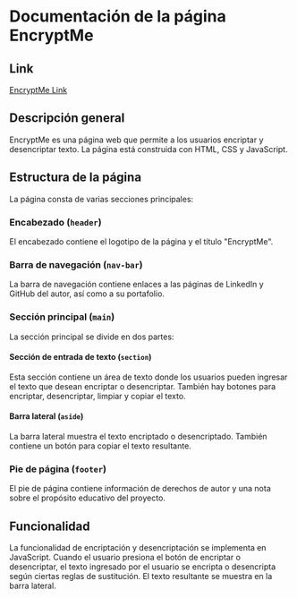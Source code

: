 # Documentación de la página EncryptMe

## Link

[EncryptMe Link](https://marcosrcr.github.io/encriptador-ONE/)

## Descripción general

EncryptMe es una página web que permite a los usuarios encriptar y desencriptar texto. La página está construida con HTML, CSS y JavaScript.

## Estructura de la página

La página consta de varias secciones principales:

### Encabezado (`header`)

El encabezado contiene el logotipo de la página y el título "EncryptMe".

### Barra de navegación (`nav-bar`)

La barra de navegación contiene enlaces a las páginas de LinkedIn y GitHub del autor, así como a su portafolio.

### Sección principal (`main`)

La sección principal se divide en dos partes:

#### Sección de entrada de texto (`section`)

Esta sección contiene un área de texto donde los usuarios pueden ingresar el texto que desean encriptar o desencriptar. También hay botones para encriptar, desencriptar, limpiar y copiar el texto.

#### Barra lateral (`aside`)

La barra lateral muestra el texto encriptado o desencriptado. También contiene un botón para copiar el texto resultante.

### Pie de página (`footer`)

El pie de página contiene información de derechos de autor y una nota sobre el propósito educativo del proyecto.

## Funcionalidad

La funcionalidad de encriptación y desencriptación se implementa en JavaScript. Cuando el usuario presiona el botón de encriptar o desencriptar, el texto ingresado por el usuario se encripta o desencripta según ciertas reglas de sustitución. El texto resultante se muestra en la barra lateral.
